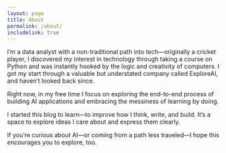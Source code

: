 ```yaml
---
layout: page
title: About
permalink: /about/
includelink: true
---
```


I’m a data analyst with a non-traditional path into tech—originally a cricket player, I discovered my interest in technology through taking a course on Python and was instantly hooked by the logic and creativity of computers. I got my start through a valuable but understated company called ExploreAI, and haven’t looked back since.

Right now, in my free time I focus on exploring the end-to-end process of building AI applications and embracing the messiness of learning by doing.

I started this blog to learn—to improve how I think, write, and build. It’s a space to explore ideas I care about and express them clearly.

If you’re curious about AI—or coming from a path less traveled—I hope this encourages you to explore, too.
